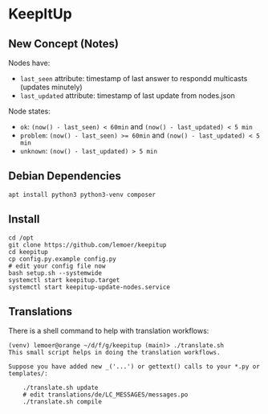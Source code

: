 # KeepItUp

## New Concept (Notes)

Nodes have:
- `last_seen` attribute: timestamp of last answer to respondd multicasts (updates minutely)
- `last_updated` attribute: timestamp of last update from nodes.json

Node states:
- `ok`: `(now() - last_seen) < 60min` and `(now() - last_updated) < 5 min`
- `problem`: `(now() - last_seen) >= 60min` and `(now() - last_updated) < 5 min`
- `unknown`: `(now() - last_updated) > 5 min`

## Debian Dependencies

``` shell
apt install python3 python3-venv composer
```

## Install

``` shell
cd /opt
git clone https://github.com/lemoer/keepitup
cd keepitup
cp config.py.example config.py
# edit your config file now
bash setup.sh --systemwide
systemctl start keepitup.target
systemctl start keepitup-update-nodes.service
```

## Translations

There is a shell command to help with translation workflows:

``` shell
(venv) lemoer@orange ~/d/f/g/keepitup (main)> ./translate.sh
This small script helps in doing the translation workflows.

Suppose you have added new _('...') or gettext() calls to your *.py or templates/:

    ./translate.sh update
    # edit translations/de/LC_MESSAGES/messages.po
    ./translate.sh compile
```
